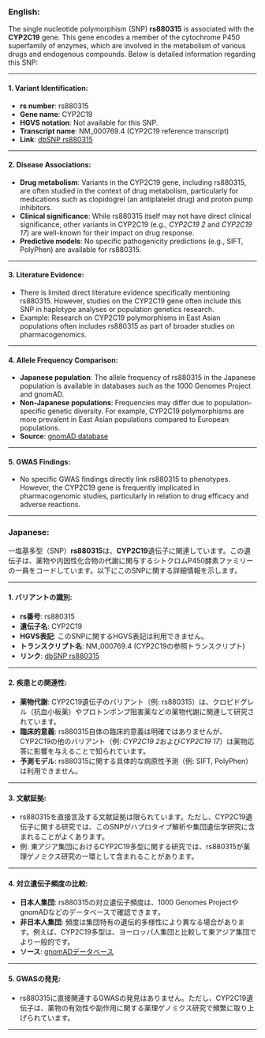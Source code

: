 ### English:
The single nucleotide polymorphism (SNP) **rs880315** is associated with the **CYP2C19** gene. This gene encodes a member of the cytochrome P450 superfamily of enzymes, which are involved in the metabolism of various drugs and endogenous compounds. Below is detailed information regarding this SNP:

---

#### 1. **Variant Identification**:
- **rs number**: rs880315  
- **Gene name**: CYP2C19  
- **HGVS notation**: Not available for this SNP.  
- **Transcript name**: NM_000769.4 (CYP2C19 reference transcript)  
- **Link**: [dbSNP rs880315](https://www.ncbi.nlm.nih.gov/snp/rs880315)

---

#### 2. **Disease Associations**:
- **Drug metabolism**: Variants in the CYP2C19 gene, including rs880315, are often studied in the context of drug metabolism, particularly for medications such as clopidogrel (an antiplatelet drug) and proton pump inhibitors.  
- **Clinical significance**: While rs880315 itself may not have direct clinical significance, other variants in CYP2C19 (e.g., *CYP2C19* *2* and *CYP2C19* *17*) are well-known for their impact on drug response.  
- **Predictive models**: No specific pathogenicity predictions (e.g., SIFT, PolyPhen) are available for rs880315.

---

#### 3. **Literature Evidence**:
- There is limited direct literature evidence specifically mentioning rs880315. However, studies on the CYP2C19 gene often include this SNP in haplotype analyses or population genetics research.  
- Example: Research on CYP2C19 polymorphisms in East Asian populations often includes rs880315 as part of broader studies on pharmacogenomics.

---

#### 4. **Allele Frequency Comparison**:
- **Japanese population**: The allele frequency of rs880315 in the Japanese population is available in databases such as the 1000 Genomes Project and gnomAD.  
- **Non-Japanese populations**: Frequencies may differ due to population-specific genetic diversity. For example, CYP2C19 polymorphisms are more prevalent in East Asian populations compared to European populations.  
- **Source**: [gnomAD database](https://gnomad.broadinstitute.org/)

---

#### 5. **GWAS Findings**:
- No specific GWAS findings directly link rs880315 to phenotypes. However, the CYP2C19 gene is frequently implicated in pharmacogenomic studies, particularly in relation to drug efficacy and adverse reactions.

---

### Japanese:
一塩基多型（SNP）**rs880315**は、**CYP2C19**遺伝子に関連しています。この遺伝子は、薬物や内因性化合物の代謝に関与するシトクロムP450酵素ファミリーの一員をコードしています。以下にこのSNPに関する詳細情報を示します。

---

#### 1. **バリアントの識別**:
- **rs番号**: rs880315  
- **遺伝子名**: CYP2C19  
- **HGVS表記**: このSNPに関するHGVS表記は利用できません。  
- **トランスクリプト名**: NM_000769.4 (CYP2C19の参照トランスクリプト)  
- **リンク**: [dbSNP rs880315](https://www.ncbi.nlm.nih.gov/snp/rs880315)

---

#### 2. **疾患との関連性**:
- **薬物代謝**: CYP2C19遺伝子のバリアント（例: rs880315）は、クロピドグレル（抗血小板薬）やプロトンポンプ阻害薬などの薬物代謝に関連して研究されています。  
- **臨床的意義**: rs880315自体の臨床的意義は明確ではありませんが、CYP2C19の他のバリアント（例: *CYP2C19* *2*および*CYP2C19* *17*）は薬物応答に影響を与えることで知られています。  
- **予測モデル**: rs880315に関する具体的な病原性予測（例: SIFT, PolyPhen）は利用できません。

---

#### 3. **文献証拠**:
- rs880315を直接言及する文献証拠は限られています。ただし、CYP2C19遺伝子に関する研究では、このSNPがハプロタイプ解析や集団遺伝学研究に含まれることがよくあります。  
- 例: 東アジア集団におけるCYP2C19多型に関する研究では、rs880315が薬理ゲノミクス研究の一環として含まれることがあります。

---

#### 4. **対立遺伝子頻度の比較**:
- **日本人集団**: rs880315の対立遺伝子頻度は、1000 Genomes ProjectやgnomADなどのデータベースで確認できます。  
- **非日本人集団**: 頻度は集団特有の遺伝的多様性により異なる場合があります。例えば、CYP2C19多型は、ヨーロッパ人集団と比較して東アジア集団でより一般的です。  
- **ソース**: [gnomADデータベース](https://gnomad.broadinstitute.org/)

---

#### 5. **GWASの発見**:
- rs880315に直接関連するGWASの発見はありません。ただし、CYP2C19遺伝子は、薬物の有効性や副作用に関する薬理ゲノミクス研究で頻繁に取り上げられています。

---